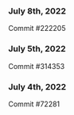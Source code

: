 ### July 8th, 2022

Commit #222205

### July 5th, 2022

Commit #314353


### July 4th, 2022

Commit #72281
